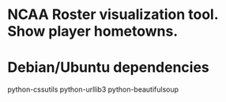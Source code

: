 # NCAA Roster visualization tool. Show player hometowns.

# Debian/Ubuntu dependencies
python-cssutils
python-urllib3
python-beautifulsoup
